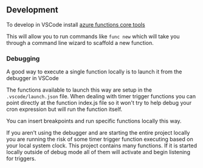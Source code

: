 ## Development

To develop in VSCode install <a href="https://docs.microsoft.com/en-us/azure/azure-functions/functions-run-local?tabs=macos%2Ccsharp%2Cbash#v2">azure functions core tools</a>

This will allow you to run commands like ```func new``` which will take you through a command line wizard to scaffold a new function.

### Debugging

A good way to execute a single function locally is to launch it from the debugger in VSCode

The functions available to launch this way are setup in the ```.vscode/launch.json``` file. When dealing with timer trigger functions you can point directly at the function index.js file so it won't try to help debug your cron expression but will run the function itself.

You can insert breakpoints and run specific functions locally this way.

If you aren't using the debugger and are starting the entire project locally you are running the risk of some timer trigger function executing based on your local system clock. This project contains many functions. If it is started locally outside of debug mode all of them will activate and begin listening for triggers.